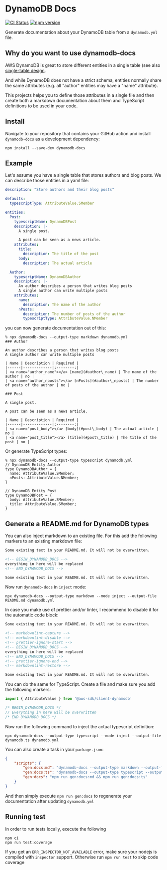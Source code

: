 # DynamoDB Docs

[![CI Status](https://github.com/stschulte/dynamodb-docs/workflows/CI/badge.svg)](https://github.com/stschulte/dynamodb-docs/actions/workflows/test.yml)
[![npm version](https://badge.fury.io/js/dynamodb-docs.svg)](https://badge.fury.io/js/dynamodb-docs)

Generate documentation about your DynamoDB table from a `dynamodb.yml` file.

## Why do you want to use dynamodb-docs

AWS DynamoDB is great to store different entities in a single table (see
also [single-table design][1].

And while DynamoDB does not have a strict schema, entities normally share the
same attributes (e.g. all "author" entities may have a "name" attribute).

This projects helps you to define those attributes in a single file and then
create both a markdown documentation about them and TypeScript definitions
to be used in your code.

## Install

Navigate to your repository that contains your GitHub action and
install `dynamodb-docs` as a development dependency:

```
npm install --save-dev dynamodb-docs
```

## Example

Let's assume you have a single table that stores authors and blog posts.
We can describe those entities in a yaml file:

```yaml
description: "Store authors and their blog posts"

defaults:
  typescriptType: AttributeValue.SMember

entities:
  Post:
    typescriptName: DynamoDBPost
    description: |-
      A single post.

      A post can be seen as a news article.
    attributes:
      title:
        description: The title of the post
      body:
        description: The actual article

  Author:
    typescriptName: DynamoDBAuthor
    description: |-
      An author describes a person that writes blog posts
      A single author can write multiple posts
    attributes:
      name:
        description: The name of the author
      nPosts:
        description: The number of posts of the author
        typescriptType: AttributeValue.NMember
```

you can now generate documentation out of this:

```
% npx dynamodb-docs --output-type markdown dynamodb.yml
### Author

An author describes a person that writes blog posts
A single author can write multiple posts

| Name | Description | Required |
|------|-------------|:--------:|
| <a name="author_name"></a> [name](#author\_name) | The name of the author | no |
| <a name="author_nposts"></a> [nPosts](#author\_nposts) | The number of posts of the author | no |

### Post

A single post.

A post can be seen as a news article.

| Name | Description | Required |
|------|-------------|:--------:|
| <a name="post_body"></a> [body](#post\_body) | The actual article | no |
| <a name="post_title"></a> [title](#post\_title) | The title of the post | no |
```

Or generate TypeScript types:

```
% npx dynamodb-docs --output-type typescript dynamodb.yml
// DynamoDB Entity Author
type DynamoDBAuthor = {
  name: AttributeValue.SMember;
  nPosts: AttributeValue.NMember;
}

// DynamoDB Entity Post
type DynamoDBPost = {
  body: AttributeValue.SMember;
  title: AttributeValue.SMember;
}
```

## Generate a README.md for DynamoDB types

You can also inject markdown to an existing file. For this add the following
markers to an existing markdown file:

```markdown
Some existing text in your README.md. It will not be overwritten.

<!-- BEGIN_DYNAMODB_DOCS -->
everything in here will be replaced
<!-- END_DYNAMODB_DOCS -->

Some existing text in your README.md. It will not be overwritten.
```

Now run `dynamodb-docs` in `inject`  mode:

```
npx dynamodb-docs --output-type markdown --mode inject --output-file README.md dynamodb.yml
```

In case you make use of prettier and/or linter, I recommend to disable it for
the automatic code block:

```markdown
Some existing text in your README.md. It will not be overwritten.

<!-- markdownlint-capture -->
<!-- markdownlint-disable -->
<!-- prettier-ignore-start -->
<!-- BEGIN_DYNAMODB_DOCS -->
everything in here will be replaced
<!-- END_DYNAMODB_DOCS -->
<!-- prettier-ignore-end -->
<!-- markdownlint-restore -->

Some existing text in your README.md. It will not be overwritten.
```

You can do the same for TypeScript. Create a file and make sure you add the
following markers:

```typescript
import { AttributeValue } from '@aws-sdk/client-dynamodb'

/* BEGIN_DYNAMODB_DOCS */
// Everything in here will be overwritten
/* END_DYNAMODB_DOCS */
```

Now run the following command to inject the actual typescript definition:

```
npx dynamodb-docs --output-type typescript --mode inject --output-file dynamodb.ts dynamodb.yml
```


You can also create a task in your `package.json`:

```json
{
    "scripts": {
        "gen:docs:md": "dynamodb-docs --output-type markdown --output-file README.md --mode inject dynamodb.yml",
        "gen:docs:ts": "dynamodb-docs --output-type typescript --output-file src/dynamodb.ts --mode inject dynamodb.yml",
        "gen:docs": "npm run gen:docs:md && npm run gen:docs:ts"
    }
}
```

And then simply execute `npm run gen:docs` to regenerate your documentation
after updating `dynamodb.yml`

## Running test

In order to run tests locally, execute the following

```
npm ci
npm run test:coverage
```

If you get an `ERR_INSPECTOR_NOT_AVAILABLE` error, make sure your nodejs is compiled with
`inspector` support. Otherwise run `npm run test` to skip code coverage

[1]: https://aws.amazon.com/de/blogs/compute/creating-a-single-table-design-with-amazon-dynamodb/
